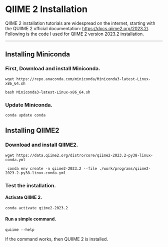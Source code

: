# QIIME 2 Installation

QIIME 2 installation tutorials are widespread on the internet, starting with the QUIIME 2 official documentation: 
https://docs.qiime2.org/2023.2/. 
Following is the code I used for QIIME 2 version 2023.2 installation.

---

## Installing Miniconda
### First, Download and install Miniconda.

```
wget https://repo.anaconda.com/miniconda/Miniconda3-latest-Linux-x86_64.sh
```
```
bash Miniconda3-latest-Linux-x86_64.sh
```
### Update Miniconda.
```
conda update conda
```
## Installing QIIME2
### Download and install QIIME2.
```
wget https://data.qiime2.org/distro/core/qiime2-2023.2-py38-linux-conda.yml
```
```
 conda env create -n qiime2-2023.2 --file ./work/programs/qiime2-2023.2-py38-linux-conda.yml
 ```
### Test the installation.
#### Activate QIIME 2.
```
conda activate qiime2-2023.2
```
#### Run a simple command.

```
quiime --help
```
If the command works, then QUIIME 2 is installed.